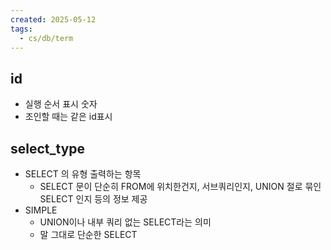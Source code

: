 ```yaml
---
created: 2025-05-12
tags:
  - cs/db/term
---
```

## id
- 실행 순서 표시 숫자
- 조인할 때는 같은 id표시

## select_type
- SELECT 의 유형 출력하는 항목
	- SELECT 문이 단순히 FROM에 위치한건지, 서브쿼리인지, UNION 절로 묶인 SELECT 인지 등의 정보 제공
- SIMPLE
	- UNION이나 내부 쿼리 없는 SELECT라는 의미
	- 말 그대로 단순한 SELECT
